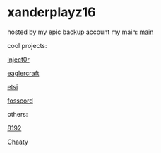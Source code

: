 # xanderplayz16
hosted by my epic backup account
my main:
[main](https://github.com/xanderplayz16)

cool projects:

[inject0r](https://github.com/Platinome/inject0r)

[eaglercraft](/Offline_Download_Version.html.txt)

[etsi](https://etsi.me)

[fosscord](https://staging.fosscord.com)

others:

[8192](/8192%202.html)

[Chaaty](/Chaaty%202.html)
